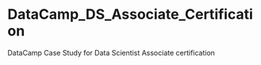 # DataCamp_DS_Associate_Certification
DataCamp Case Study for Data Scientist Associate certification
